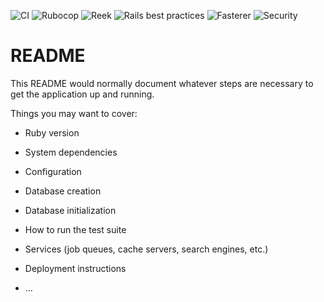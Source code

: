 ![CI](https://github.com/iTechArt-RubyLab/rails_template/actions/workflows/ci.yml/badge.svg)
![Rubocop](https://github.com/iTechArt-RubyLab/rails_template/actions/workflows/rubocop_linter.yml/badge.svg)
![Reek](https://github.com/iTechArt-RubyLab/rails_template/actions/workflows/reek_linter.yml/badge.svg)
![Rails best practices](https://github.com/iTechArt-RubyLab/rails_template/actions/workflows/rails_best_practices_linter.yml/badge.svg)
![Fasterer](https://github.com/iTechArt-RubyLab/rails_template/actions/workflows/fasterer_linter.yml/badge.svg)
![Security](https://github.com/iTechArt-RubyLab/rails_template/actions/workflows/security.yml/badge.svg)

# README

This README would normally document whatever steps are necessary to get the
application up and running.

Things you may want to cover:

* Ruby version

* System dependencies

* Configuration

* Database creation

* Database initialization

* How to run the test suite

* Services (job queues, cache servers, search engines, etc.)

* Deployment instructions

* ...
